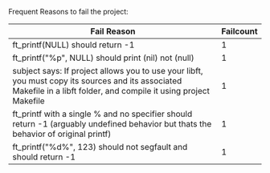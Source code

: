 Frequent Reasons to fail the project:

| Fail Reason                      | Failcount |
| -------------------------------- | --------- |
| ft_printf(NULL) should return -1 | 1         |
| ft_printf("%p", NULL) should print (nil) not (null) | 1         |
| subject says: If project allows you to use your libft, you must copy its sources and its associated Makefile in a libft folder, and compile it using project Makefile| 1         |
|ft_printf with a single % and no specifier should return -1 (arguably undefined behavior but thats the behavior of original printf)| 1 |
|ft_printf("%d%", 123) should not segfault and should return -1| 1 |
